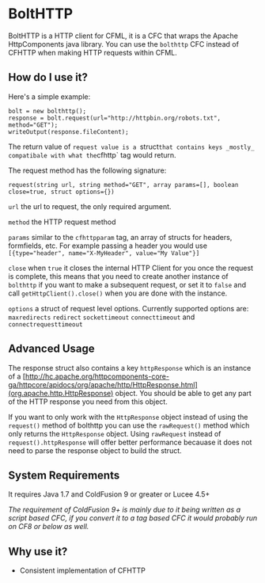 # BoltHTTP

BoltHTTP is a HTTP client for CFML, it is a CFC that wraps the Apache HttpComponents java library. You can use the `bolthttp` CFC instead of CFHTTP when making HTTP requests within CFML.

## How do I use it?

Here's a simple example:

	bolt = new bolthttp();
	response = bolt.request(url="http://httpbin.org/robots.txt", method="GET");
	writeOutput(response.fileContent);

The return value of `request value is a `struct` that contains keys _mostly_ compatibale with what the `cfhttp` tag would return. 

The request method has the following signature:

	request(string url, string method="GET", array params=[], boolean close=true, struct options={})

`url` the url to request, the only required argument.

`method` the HTTP request method

`params` similar to the `cfhttpparam` tag, an array of structs for headers, formfields, etc. For example passing a header you would use `[{type="header", name="X-MyHeader", value="My Value"}]`

`close` when `true` it closes the internal HTTP Client for you once the request is complete, this means that you need to create another instance of `bolthttp` if you want to make a subsequent request, or set it to `false` and call `getHttpClient().close()` when you are done with the instance.

`options` a struct of request level options. Currently supported options are: `maxredirects` `redirect` `sockettimeout` `connecttimeout` and `connectrequesttimeout`

## Advanced Usage

The response struct also contains a key `httpResponse` which is an instance of a [http://hc.apache.org/httpcomponents-core-ga/httpcore/apidocs/org/apache/http/HttpResponse.html](org.apache.http.HttpResponse) object. You should be able to get any part of the HTTP response you need from this object.

If you want to only work with the `HttpResponse` object instead of using the `request()` method of bolthttp you can use the `rawRequest()` method which only returns the `HttpResponse` object. Using `rawRequest` instead of `request().httpResponse` will offer better performance becauase it does not need to parse the response object to build the struct. 

## System Requirements

It requires Java 1.7 and ColdFusion 9 or greater or Lucee 4.5+ 

_The requirement of ColdFusion 9+ is mainly due to it being written as a script based CFC, if you convert it to a tag based CFC it would probably run on CF8 or below as well._

## Why use it?

* Consistent implementation of CFHTTP